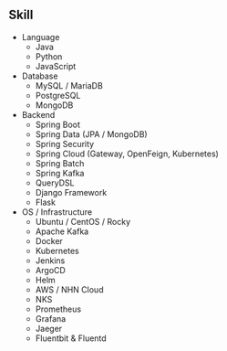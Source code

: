 ## Skill
- Language
  - Java
  - Python
  - JavaScript
- Database
  - MySQL / MariaDB
  - PostgreSQL
  - MongoDB
- Backend
  - Spring Boot
  - Spring Data (JPA / MongoDB)
  - Spring Security
  - Spring Cloud (Gateway, OpenFeign, Kubernetes)
  - Spring Batch
  - Spring Kafka
  - QueryDSL
  - Django Framework
  - Flask
- OS / Infrastructure
  - Ubuntu / CentOS / Rocky
  - Apache Kafka
  - Docker
  - Kubernetes
  - Jenkins
  - ArgoCD
  - Helm
  - AWS / NHN Cloud
  - NKS
  - Prometheus
  - Grafana
  - Jaeger
  - Fluentbit & Fluentd
